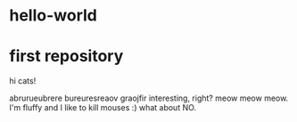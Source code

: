 # hello-world
first repository
==============
hi cats!

abrurueubrere bureuresreaov graojfir interesting, right?
meow meow meow. I'm fluffy and I like to kill mouses :)
what about NO.
